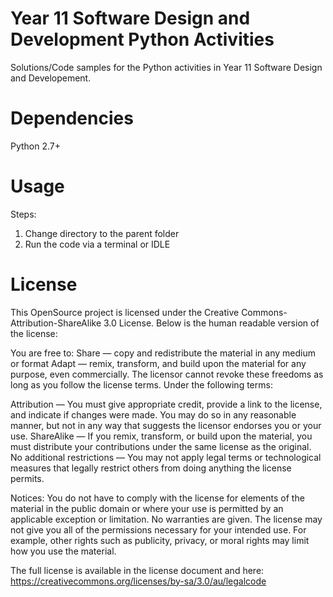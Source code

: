 Year 11 Software Design and Development Python Activities
====================================================================
Solutions/Code samples for the Python activities in Year 11 Software Design and Developement.

Dependencies
=============
Python 2.7+

Usage
=============
Steps:
  1. Change directory to the parent folder
  2. Run the code via a terminal or IDLE

License
=============
This OpenSource project is licensed under the Creative Commons-Attribution-ShareAlike 3.0 License.
Below is the human readable version of the license:

You are free to:
Share — copy and redistribute the material in any medium or format
Adapt — remix, transform, and build upon the material
for any purpose, even commercially.
The licensor cannot revoke these freedoms as long as you follow the license terms.
Under the following terms:

Attribution — You must give appropriate credit, provide a link to the license, and indicate if changes were made. You may do so in any reasonable manner, but not in any way that suggests the licensor endorses you or your use.
ShareAlike — If you remix, transform, or build upon the material, you must distribute your contributions under the same license as the original.
No additional restrictions — You may not apply legal terms or technological measures that legally restrict others from doing anything the license permits.

Notices:
You do not have to comply with the license for elements of the material in the public domain or where your use is permitted by an applicable exception or limitation.
No warranties are given. The license may not give you all of the permissions necessary for your intended use. For example, other rights such as publicity, privacy, or moral rights may limit how you use the material.

The full license is available in the license document and here: https://creativecommons.org/licenses/by-sa/3.0/au/legalcode
